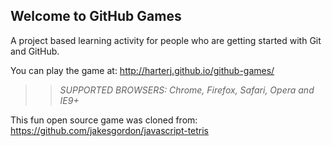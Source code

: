 ## Welcome to GitHub Games

A project based learning activity for people who are getting started with Git and GitHub.

You can play the game at: http://harterj.github.io/github-games/

>> _*SUPPORTED BROWSERS*: Chrome, Firefox, Safari, Opera and IE9+_

This fun open source game was cloned from: https://github.com/jakesgordon/javascript-tetris
